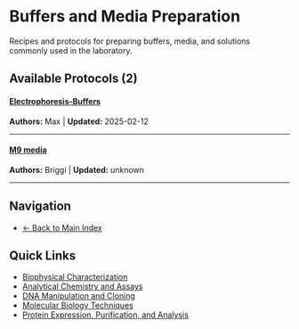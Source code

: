 # Buffers and Media Preparation

Recipes and protocols for preparing buffers, media, and solutions commonly used in the laboratory.

## Available Protocols (2)

#### [Electrophoresis-Buffers](Electrophoresis-Buffers.md)
**Authors:** Max | **Updated:** 2025-02-12

---

#### [M9 media ](M9-media-B.md)
**Authors:** Briggi | **Updated:** unknown


---


## Navigation

- [← Back to Main Index](../README.md)

## Quick Links

- [Biophysical Characterization](../Biophysics/)
- [Analytical Chemistry and Assays](../Chemistry/)
- [DNA Manipulation and Cloning](../Dna/)
- [Molecular Biology Techniques](../Molbio/)
- [Protein Expression, Purification, and Analysis](../Protein/)
